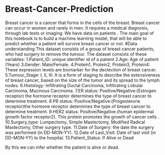 # Breast-Cancer-Prediction
Breast cancer is a cancer that forms in the cells of the breast. Breast
cancer can occur in women and rarely in men. It requires a medical
diagnosis, through lab tests or imaging.
We have data on patients . The main goal of this notebook is to build a
machine learning model, that will be able to predict whether a patient will
survive breast cancer or not.
#Data understanding
This dataset consists of a group of breast cancer patients, who had
surgery to remove the tumour. The dataset consists of these variables:
1.Patient_ID: unique identifier id of a patient
2.Age: Age of patient (Years)
3.Gender: Male/Female.
4.Protein1, Protein2, Protein3, Protein4: These expression levels are
biomarker for the dectection of breast cancer.
5.Tumour_Stage: I, II, III. It is a form of staging to describe the
extensiveness of breast cancer, based on the size of the tumor and its
spread to the lymph nodes.
6.Histology: Infiltrating Ductal Carcinoma, Infiltrating Lobular
Carcinoma, Mucinous Carcinoma.
7.ER status: Positive/Negative:(Estrogen receptor) the hormone receptor
determines the type of breast cancer to determine treatment.
8.PR status: Positive/Negative:(Progesterone receptor)the hormone
receptor determines the type of breast cancer to determine treatment.
9.HER2 status: Positive/Negative.(human epidermal growth factor
receptor2). This protein promotes the growth of cancer cells .
10.Surgery_type: Lumpectomy, Simple Mastectomy, Modified Radical
Mastectomy, Other surgery type.
11.Date of Surgery: the date the surgery was performed (in DD-MON-YY).
12.Date of Last_Visit: Date of last visit (in DD-MON-YY) to the hospital.
13.Patient_Status: If Alive or Dead
 
By this we can infer whether the patient is alive or dead.

